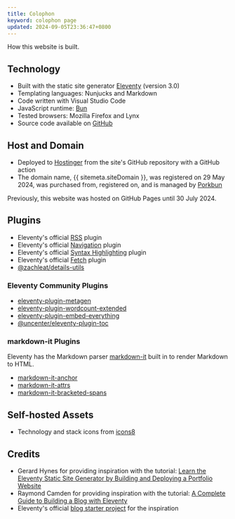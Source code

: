 ```yaml
---
title: Colophon
keyword: colophon page
updated: 2024-09-05T23:36:47+0800
---
```


How this website is built.

## Technology
* Built with the static site generator [Eleventy](https://www.11ty.dev/) (version 3.0)
* Templating languages: Nunjucks and Markdown
* Code written with Visual Studio Code
* JavaScript runtime: [Bun](https://bun.sh)
* Tested browsers: Mozilla Firefox and Lynx
* Source code available on [GitHub](https://github.com/helenclx/helenchong.dev)

## Host and Domain
* Deployed to [Hostinger](https://www.hostinger.my/) from the site's GitHub repository with a GitHub action
* The domain name, {{ sitemeta.siteDomain }}, was registered on 29 May 2024, was purchased from, registered on, and is managed by [Porkbun](https://porkbun.com/)

Previously, this website was hosted on GitHub Pages until 30 July 2024.

## Plugins
* Eleventy's official [RSS](https://www.11ty.dev/docs/plugins/rss/) plugin
* Eleventy's official [Navigation](https://www.11ty.dev/docs/plugins/navigation/) plugin
* Eleventy's official [Syntax Highlighting](https://www.11ty.dev/docs/plugins/syntaxhighlight/) plugin
* Eleventy's official [Fetch](https://www.11ty.dev/docs/plugins/fetch/) plugin
* [@zachleat/details-utils](https://www.npmjs.com/package/@zachleat/details-utils)

### Eleventy Community Plugins
* [eleventy-plugin-metagen](https://www.npmjs.com/package/eleventy-plugin-metagen)
* [eleventy-plugin-wordcount-extended](https://www.npmjs.com/package/eleventy-plugin-wordcount-extended)
* [eleventy-plugin-embed-everything](https://www.npmjs.com/package/eleventy-plugin-embed-everything)
* [@uncenter/eleventy-plugin-toc](https://www.npmjs.com/package/@uncenter/eleventy-plugin-toc)

### markdown-it Plugins
Eleventy has the Markdown parser [markdown-it](https://www.npmjs.com/package/markdown-it) built in to render Markdown to HTML.
* [markdown-it-anchor](https://www.npmjs.com/package/markdown-it-anchor)
* [markdown-it-attrs](https://www.npmjs.com/package/markdown-it-attrs)
* [markdown-it-bracketed-spans](https://www.npmjs.com/package/markdown-it-bracketed-spans)

## Self-hosted Assets
* Technology and stack icons from [icons8](https://icons8.com/)

## Credits
* Gerard Hynes for providing inspiration with the tutorial: [Learn the Eleventy Static Site Generator by Building and Deploying a Portfolio Website](https://www.freecodecamp.org/news/learn-eleventy/)
* Raymond Camden for providing inspiration with the tutorial: [A Complete Guide to Building a Blog with Eleventy](https://cfjedimaster.github.io/eleventy-blog-guide/guide.html)
* Eleventy's official [blog starter project](https://github.com/11ty/eleventy-base-blog) for the inspiration
